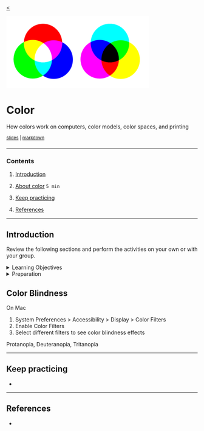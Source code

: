 <!-- paginate: true -->

[<](../README.md)

<img width="375" src="../assets/img/banner/banner-color.png">

# Color

How colors work on computers, color models, color spaces, and printing

<sup class="small"><a href="../slides/color.html">slides</a> | <a href="../topics/color.md">markdown</a> </sup>

<!--
Presentation comments ...
-->


---


### Contents

1. [Introduction](#introduction)
1. [About color](#about-color) `5 min`

1. [Keep practicing](#keep-practicing)
1. [References](#references)


---


## Introduction

Review the following sections and perform the activities on your own or with your group.

<details>
<summary>Learning Objectives</summary>

Students who complete the following will be able to:

- Define
- List
- Explain
- Use

</details>

<details>
<summary>Preparation</summary>

Complete the following to prepare for this module

- [Command Line Crash Course](command-line-crash-course.md)

</details>







## Color Blindness

On Mac
1. System Preferences > Accessibility > Display > Color Filters
1. Enable Color Filters
1. Select different filters to see color blindness effects

Protanopia, Deuteranopia, Tritanopia


---

## Keep practicing

-

---

## References

-
